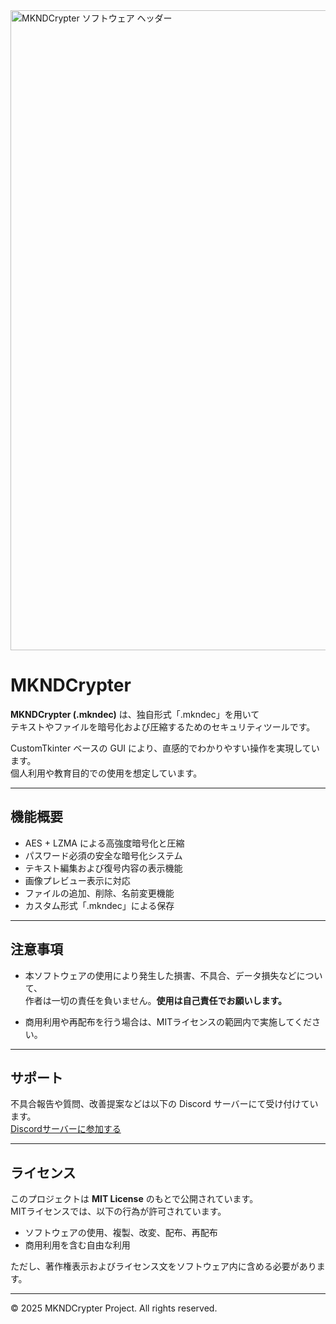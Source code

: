 <img width="1536" height="1024" alt="MKNDCrypter ソフトウェア ヘッダー" src="https://github.com/user-attachments/assets/74347b5f-8d15-42ad-a125-6c04c2441b82" />

# MKNDCrypter

**MKNDCrypter (.mkndec)** は、独自形式「.mkndec」を用いて  
テキストやファイルを暗号化および圧縮するためのセキュリティツールです。  

CustomTkinter ベースの GUI により、直感的でわかりやすい操作を実現しています。  
個人利用や教育目的での使用を想定しています。

---

## 機能概要

- AES + LZMA による高強度暗号化と圧縮  
- パスワード必須の安全な暗号化システム  
- テキスト編集および復号内容の表示機能  
- 画像プレビュー表示に対応  
- ファイルの追加、削除、名前変更機能  
- カスタム形式「.mkndec」による保存

---

## 注意事項

- 本ソフトウェアの使用により発生した損害、不具合、データ損失などについて、  
  作者は一切の責任を負いません。**使用は自己責任でお願いします。**

- 商用利用や再配布を行う場合は、MITライセンスの範囲内で実施してください。

---

## サポート

不具合報告や質問、改善提案などは以下の Discord サーバーにて受け付けています。  
[Discordサーバーに参加する](https://discord.gg/BgM77WshrK)

---

## ライセンス

このプロジェクトは **MIT License** のもとで公開されています。  
MITライセンスでは、以下の行為が許可されています。

- ソフトウェアの使用、複製、改変、配布、再配布  
- 商用利用を含む自由な利用

ただし、著作権表示およびライセンス文をソフトウェア内に含める必要があります。

---

© 2025 MKNDCrypter Project. All rights reserved.
